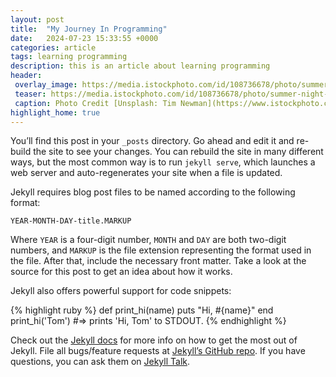 ```yaml
---
layout: post
title:  "My Journey In Programming"
date:   2024-07-23 15:33:55 +0000
categories: article
tags: learning programming
description: this is an article about learning programming 
header:
 overlay_image: https://media.istockphoto.com/id/108736678/photo/summer-night-barn.webp?b=1&s=170667a&w=0&k=20&c=Qhf2w4atYsyvu7aQ263K0U3jZURexEv-kXPccUnQzrs=
 teaser: https://media.istockphoto.com/id/108736678/photo/summer-night-barn.webp?b=1&s=170667a&w=0&k=20&c=Qhf2w4atYsyvu7aQ263K0U3jZURexEv-kXPccUnQzrs=
 caption: Photo Credit [Unsplash: Tim Newman](https://www.istockphoto.com/portfolio/timnewman?mediatype=photography)
highlight_home: true
---
```

You’ll find this post in your `_posts` directory. Go ahead and edit it and re-build the site to see your changes. You can rebuild the site in many different ways, but the most common way is to run `jekyll serve`, which launches a web server and auto-regenerates your site when a file is updated.

Jekyll requires blog post files to be named according to the following format:

`YEAR-MONTH-DAY-title.MARKUP`

Where `YEAR` is a four-digit number, `MONTH` and `DAY` are both two-digit numbers, and `MARKUP` is the file extension representing the format used in the file. After that, include the necessary front matter. Take a look at the source for this post to get an idea about how it works.

Jekyll also offers powerful support for code snippets:

{% highlight ruby %}
def print_hi(name)
  puts "Hi, #{name}"
end
print_hi('Tom')
#=> prints 'Hi, Tom' to STDOUT.
{% endhighlight %}

Check out the [Jekyll docs][jekyll-docs] for more info on how to get the most out of Jekyll. File all bugs/feature requests at [Jekyll’s GitHub repo][jekyll-gh]. If you have questions, you can ask them on [Jekyll Talk][jekyll-talk].

[jekyll-docs]: https://jekyllrb.com/docs/home
[jekyll-gh]:   https://github.com/jekyll/jekyll
[jekyll-talk]: https://talk.jekyllrb.com/
